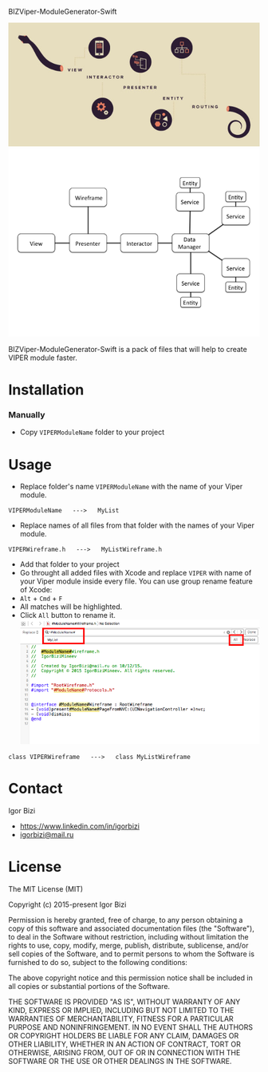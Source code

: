 BIZViper-ModuleGenerator-Swift

![alt tag](https://github.com/bizibizi/BIZViperModuleGenerator/blob/master/Cover.jpg)
![alt tag](https://github.com/bizibizi/BIZViperModuleGenerator/blob/master/Structure.png)


BIZViper-ModuleGenerator-Swift is a pack of files that will help to create VIPER module faster.


# Installation

### Manually
 - Copy ```VIPERModuleName``` folder to your project 


# Usage

- Replace folder's name ```VIPERModuleName``` with the name of your Viper module.
```
VIPERModuleName   --->   MyList 
```
- Replace names of all files from that folder with the names of your Viper module.
```
VIPERWireframe.h   --->   MyListWireframe.h
```
- Add that folder to your project
- Go throught all added files with Xcode and replace ```VIPER``` with name of your Viper module inside every file. 
You can use group rename feature of Xcode: 
 - ```Alt``` + ```Cmd``` + ```F``` 
 - All matches will be highlighted. 
 - Click ```All``` button to rename it.
![alt tag](https://github.com/bizibizi/BIZViperModuleGenerator/blob/master/group%20rename%20sample.png)
```
class VIPERWireframe   --->   class MyListWireframe
``` 

# Contact

Igor Bizi
- https://www.linkedin.com/in/igorbizi
- igorbizi@mail.ru


# License
 
The MIT License (MIT)

Copyright (c) 2015-present Igor Bizi

Permission is hereby granted, free of charge, to any person obtaining a copy of this software and associated documentation files (the "Software"), to deal in the Software without restriction, including without limitation the rights to use, copy, modify, merge, publish, distribute, sublicense, and/or sell copies of the Software, and to permit persons to whom the Software is furnished to do so, subject to the following conditions:

The above copyright notice and this permission notice shall be included in all copies or substantial portions of the Software.

THE SOFTWARE IS PROVIDED "AS IS", WITHOUT WARRANTY OF ANY KIND, EXPRESS OR IMPLIED, INCLUDING BUT NOT LIMITED TO THE WARRANTIES OF MERCHANTABILITY, FITNESS FOR A PARTICULAR PURPOSE AND NONINFRINGEMENT. IN NO EVENT SHALL THE AUTHORS OR COPYRIGHT HOLDERS BE LIABLE FOR ANY CLAIM, DAMAGES OR OTHER LIABILITY, WHETHER IN AN ACTION OF CONTRACT, TORT OR OTHERWISE, ARISING FROM, OUT OF OR IN CONNECTION WITH THE SOFTWARE OR THE USE OR OTHER DEALINGS IN THE SOFTWARE.
